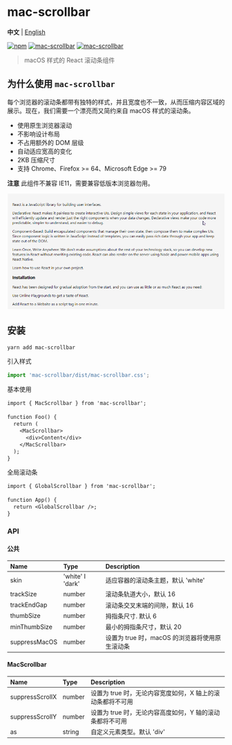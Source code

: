 # mac-scrollbar

**中文** | [English](./README.md)

[![npm](https://img.shields.io/npm/v/mac-scrollbar.svg?style=flat-square)](https://www.npmjs.com/package/mac-scrollbar) [![mac-scrollbar](https://badgen.net/bundlephobia/minzip/mac-scrollbar)](https://github.com/MinJieLiu/mac-scrollbar) [![mac-scrollbar](https://badgen.net/npm/dt/mac-scrollbar)](https://github.com/MinJieLiu/mac-scrollbar)

> macOS 样式的 React 滚动条组件

## 为什么使用 `mac-scrollbar`

每个浏览器的滚动条都带有独特的样式，并且宽度也不一致，从而压缩内容区域的展示。现在，我们需要一个漂亮而又简约来自 macOS 样式的滚动条。

- 使用原生浏览器滚动
- 不影响设计布局
- 不占用额外的 DOM 层级
- 自动适应宽高的变化
- 2KB 压缩尺寸
- 支持 Chrome、Firefox >= 64、Microsoft Edge >= 79

**注意** 此组件不兼容 IE11，需要兼容低版本浏览器勿用。

![demo](./demo.gif)

## 安装

```shell
yarn add mac-scrollbar
```

引入样式

```jsx
import 'mac-scrollbar/dist/mac-scrollbar.css';
```

基本使用

```tsx
import { MacScrollbar } from 'mac-scrollbar';

function Foo() {
  return (
    <MacScrollbar>
      <div>Content</div>
    </MacScrollbar>
  );
}
```

全局滚动条

```tsx
import { GlobalScrollbar } from 'mac-scrollbar';

function App() {
  return <GlobalScrollbar />;
}
```

### API

#### 公共

| Name           | Type             | Description                                    |
| :------------- | :--------------- | :--------------------------------------------- |
| skin           | 'white' I 'dark' | 适应容器的滚动条主题，默认 'white'             |
| trackSize      | number           | 滚动条轨道大小，默认 16                        |
| trackEndGap    | number           | 滚动条交叉末端的间隙，默认 16                  |
| thumbSize      | number           | 拇指条尺寸. 默认 6                             |
| minThumbSize   | number           | 最小的拇指条尺寸，默认 20                      |
| suppressMacOS  | number           | 设置为 true 时，macOS 的浏览器将使用原生滚动条 |

#### MacScrollbar

| Name            | Type   | Description                                                |
| :-------------- | :----- | :--------------------------------------------------------- |
| suppressScrollX | number | 设置为 true 时，无论内容宽度如何，X 轴上的滚动条都将不可用 |
| suppressScrollY | number | 设置为 true 时，无论内容高度如何，Y 轴的滚动条都将不可用   |
| as              | string | 自定义元素类型。默认 'div'                                 |
